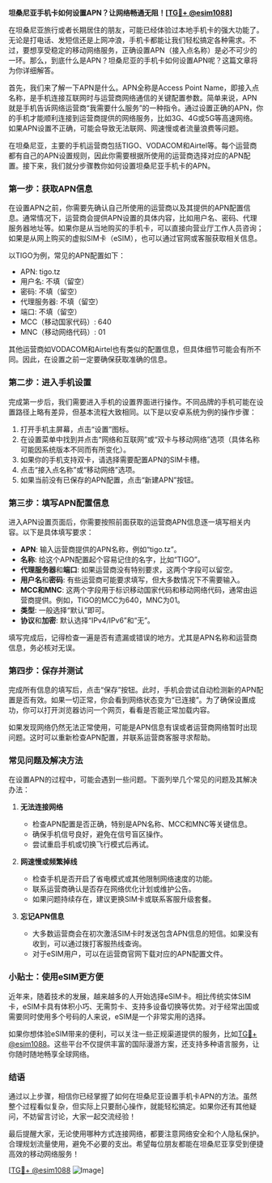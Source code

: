 **坦桑尼亚手机卡如何设置APN？让网络畅通无阻！[[TG💪+ @esim1088](https://t.me/s/esim1088)]**

在坦桑尼亚旅行或者长期居住的朋友，可能已经体验过本地手机卡的强大功能了。无论是打电话、发短信还是上网冲浪，手机卡都能让我们轻松搞定各种需求。不过，要想享受稳定的移动网络服务，正确设置APN（接入点名称）是必不可少的一环。那么，到底什么是APN？坦桑尼亚的手机卡如何设置APN呢？这篇文章将为你详细解答。

首先，我们来了解一下APN是什么。APN全称是Access Point Name，即接入点名称，是手机连接互联网时与运营商网络通信的关键配置参数。简单来说，APN就是手机告诉网络运营商“我需要什么服务”的一种指令。通过设置正确的APN，你的手机才能顺利连接到运营商提供的网络服务，比如3G、4G或5G等高速网络。如果APN设置不正确，可能会导致无法联网、网速慢或者流量浪费等问题。

在坦桑尼亚，主要的手机运营商包括TIGO、VODACOM和Airtel等。每个运营商都有自己的APN设置规则，因此你需要根据所使用的运营商选择对应的APN配置。接下来，我们就分步骤教你如何设置坦桑尼亚手机卡的APN。

### **第一步：获取APN信息**
在设置APN之前，你需要先确认自己所使用的运营商以及其提供的APN配置信息。通常情况下，运营商会提供APN设置的具体内容，比如用户名、密码、代理服务器地址等。如果你是从当地购买的手机卡，可以直接向营业厅工作人员咨询；如果是从网上购买的虚拟SIM卡（eSIM），也可以通过官网或客服获取相关信息。

以TIGO为例，常见的APN配置如下：
- APN: tigo.tz
- 用户名: 不填（留空）
- 密码: 不填（留空）
- 代理服务器: 不填（留空）
- 端口: 不填（留空）
- MCC（移动国家代码）: 640
- MNC（移动网络代码）: 01

其他运营商如VODACOM和Airtel也有类似的配置信息，但具体细节可能会有所不同。因此，在设置之前一定要确保获取准确的信息。

### **第二步：进入手机设置**
完成第一步后，我们需要进入手机的设置界面进行操作。不同品牌的手机可能在设置路径上略有差异，但基本流程大致相同。以下是以安卓系统为例的操作步骤：

1. 打开手机主屏幕，点击“设置”图标。
2. 在设置菜单中找到并点击“网络和互联网”或“双卡与移动网络”选项（具体名称可能因系统版本不同而有所变化）。
3. 如果你的手机支持双卡，请选择需要配置APN的SIM卡槽。
4. 点击“接入点名称”或“移动网络”选项。
5. 如果当前没有已保存的APN配置，点击“新建APN”按钮。

### **第三步：填写APN配置信息**
进入APN设置页面后，你需要按照前面获取的运营商APN信息逐一填写相关内容。以下是具体填写要求：

- **APN**: 输入运营商提供的APN名称，例如“tigo.tz”。
- **名称**: 给这个APN配置起个容易记住的名字，比如“TIGO”。
- **代理服务器**和**端口**: 如果运营商没有特别要求，这两个字段可以留空。
- **用户名**和**密码**: 有些运营商可能要求填写，但大多数情况下不需要输入。
- **MCC和MNC**: 这两个字段用于标识移动国家代码和移动网络代码，通常由运营商提供。例如，TIGO的MCC为640，MNC为01。
- **类型**: 一般选择“默认”即可。
- **协议**和**加密**: 默认选择“IPv4/IPv6”和“无”。

填写完成后，记得检查一遍是否有遗漏或错误的地方。尤其是APN名称和运营商信息，务必核对无误。

### **第四步：保存并测试**
完成所有信息的填写后，点击“保存”按钮。此时，手机会尝试自动检测新的APN配置是否有效。如果一切正常，你会看到网络状态变为“已连接”。为了确保设置成功，你可以打开浏览器访问一个网页，看看是否能正常加载内容。

如果发现网络仍然无法正常使用，可能是APN信息有误或者运营商网络暂时出现问题。这时可以重新检查APN配置，并联系运营商客服寻求帮助。

### **常见问题及解决方法**
在设置APN的过程中，可能会遇到一些问题。下面列举几个常见的问题及其解决办法：

1. **无法连接网络**
   - 检查APN配置是否正确，特别是APN名称、MCC和MNC等关键信息。
   - 确保手机信号良好，避免在信号盲区操作。
   - 尝试重启手机或切换飞行模式后再试。

2. **网速慢或频繁掉线**
   - 检查手机是否开启了省电模式或其他限制网络速度的功能。
   - 联系运营商确认是否存在网络优化计划或维护公告。
   - 如果问题持续存在，建议更换SIM卡或联系客服升级套餐。

3. **忘记APN信息**
   - 大多数运营商会在初次激活SIM卡时发送包含APN信息的短信。如果没有收到，可以通过拨打客服热线查询。
   - 对于eSIM用户，可以在运营商官网下载对应的APN配置文件。

### **小贴士：使用eSIM更方便**
近年来，随着技术的发展，越来越多的人开始选择eSIM卡。相比传统实体SIM卡，eSIM卡具有体积小巧、无需剪卡、支持多设备切换等优势。对于经常出国或需要同时使用多个号码的人来说，eSIM是一个非常实用的选择。

如果你想体验eSIM带来的便利，可以关注一些正规渠道提供的服务，比如[TG💪+ @esim1088](https://t.me/s/esim1088)。这些平台不仅提供丰富的国际漫游方案，还支持多种语言服务，让你随时随地畅享全球网络。

### **结语**
通过以上步骤，相信你已经掌握了如何在坦桑尼亚设置手机卡APN的方法。虽然整个过程看似复杂，但实际上只要耐心操作，就能轻松搞定。如果你还有其他疑问，不妨留言讨论，大家一起交流经验！

最后提醒大家，无论使用哪种方式连接网络，都要注意网络安全和个人隐私保护。合理规划流量使用，避免不必要的支出。希望每位朋友都能在坦桑尼亚享受到便捷高效的移动网络服务！

[[TG💪+ @esim1088](https://t.me/s/esim1088) ![Image](https://i.postimg.cc/4NQfJmqS/Snipaste-2025-05-13-00-14-12.png)]